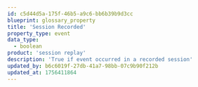 ```yaml
---
id: c5d44d5a-175f-46b5-a9c6-bb6b39b9d3cc
blueprint: glossary_property
title: 'Session Recorded'
property_type: event
data_type:
  - boolean
product: 'session replay'
description: 'True if event occurred in a recorded session'
updated_by: b6c6019f-27db-41a7-98bb-07c9b90f212b
updated_at: 1756411864
---
```

